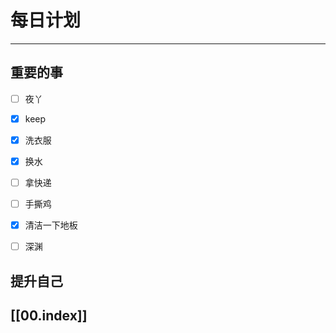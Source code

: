 
# 每日计划
---
## 重要的事

- [ ]    夜丫
- [x]   keep
- [x]  洗衣服
- [x] 换水
- [ ] 拿快递
- [ ] 手撕鸡
- [x] 清洁一下地板
- [ ] 深渊



## 提升自己

  



## [[00.index]]










